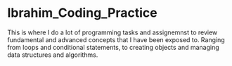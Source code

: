 # Ibrahim_Coding_Practice
This is where I do a lot of programming tasks and assignemnst to review fundamental and advanced concepts that I have been exposed to. Ranging from loops and conditional statements, to creating objects and managing data structures and algorithms.

